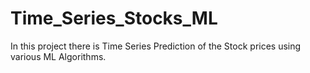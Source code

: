 # Time_Series_Stocks_ML
In this project there is Time Series Prediction of the Stock prices using various ML Algorithms.

